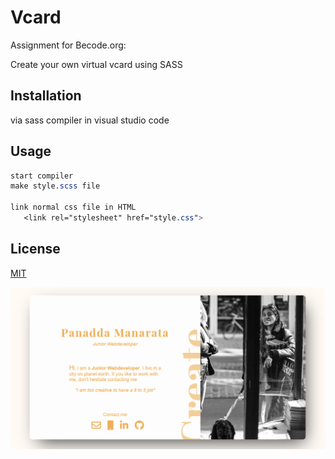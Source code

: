 # Vcard 
Assignment for Becode.org: 

Create your own virtual vcard using SASS 

## Installation

via sass compiler in visual studio code 


## Usage

```sass
start compiler
make style.scss file

link normal css file in HTML 
   <link rel="stylesheet" href="style.css">
```


## License
[MIT](https://choosealicense.com/licenses/mit/)

![screenshot vcard](screenshotvcard.PNG)
